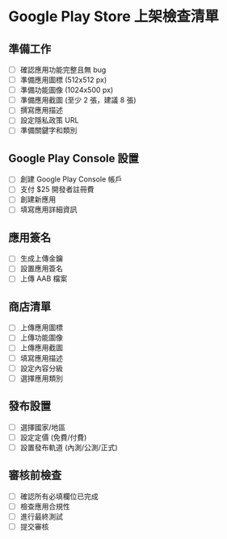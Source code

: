 # Google Play Store 上架檢查清單

## 準備工作

- [ ] 確認應用功能完整且無 bug
- [ ] 準備應用圖標 (512x512 px)
- [ ] 準備功能圖像 (1024x500 px)
- [ ] 準備應用截圖 (至少 2 張，建議 8 張)
- [ ] 撰寫應用描述
- [ ] 設定隱私政策 URL
- [ ] 準備關鍵字和類別

## Google Play Console 設置

- [ ] 創建 Google Play Console 帳戶
- [ ] 支付 $25 開發者註冊費
- [ ] 創建新應用
- [ ] 填寫應用詳細資訊

## 應用簽名

- [ ] 生成上傳金鑰
- [ ] 設置應用簽名
- [ ] 上傳 AAB 檔案

## 商店清單

- [ ] 上傳應用圖標
- [ ] 上傳功能圖像
- [ ] 上傳應用截圖
- [ ] 填寫應用描述
- [ ] 設定內容分級
- [ ] 選擇應用類別

## 發布設置

- [ ] 選擇國家/地區
- [ ] 設定定價 (免費/付費)
- [ ] 設置發布軌道 (內測/公測/正式)

## 審核前檢查

- [ ] 確認所有必填欄位已完成
- [ ] 檢查應用合規性
- [ ] 進行最終測試
- [ ] 提交審核
